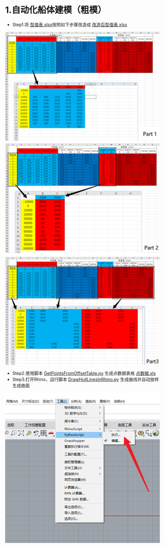 # 1.自动化船体建模（粗模）

- Step1.将 [型值表.xlsx](型值表.xlsx)按照如下步骤改造成 [改造后型值表.xlsx](改造后型值表.xlsx) 

<img src="型值表处理步骤.png" width="600" />

- Step2.使用脚本 [GetPointsFromOffsetTable.py](GetPointsFromOffsetTable.py) 生成点数据表格 [点数据.xls](点数据.xls) 
- Step3.打开Rhino，运行脚本 [DrawHullLinesInRhino.py](DrawHullLinesInRhino.py) 生成曲线并自动放样生成曲面

<img src="runPythonInRhino.png" width="600" />

